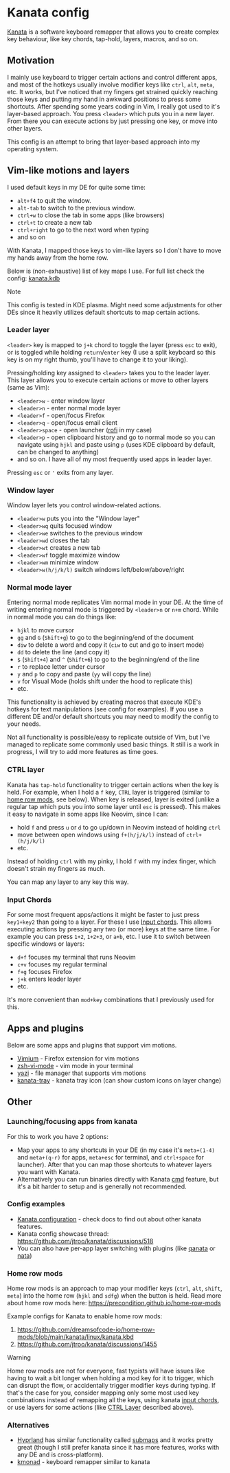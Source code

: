 # Kanata config

[Kanata](https://github.com/jtroo/kanata) is a software keyboard remapper that allows you to create complex key behaviour,
like key chords, tap-hold, layers, macros, and so on.

## Motivation

I mainly use keyboard to trigger certain actions and control different apps, and most
of the hotkeys usually involve modifier keys like `ctrl`, `alt`, `meta`, etc. It works,
but I've noticed that my fingers get strained quickly reaching those keys and
putting my hand in awkward positions to press some shortcuts.
After spending some years coding in Vim, I really got used to it's layer-based
approach. You press `<leader>` which puts you in a new layer. From there you can
execute actions by just pressing one key, or move into other layers.

This config is an attempt to bring that layer-based approach into my operating system.

## Vim-like motions and layers

I used default keys in my DE for quite some time:

- `alt+f4` to quit the window.
- `alt-tab` to switch to the previous window.
- `ctrl+w` to close the tab in some apps (like browsers)
- `ctrl+t` to create a new tab
- `ctrl+right` to go to the next word when typing
- and so on

With Kanata, I mapped those keys to vim-like layers so I don't have to
move my hands away from the home row.

Below is (non-exhaustive) list of key maps I use.
For full list check the config: [kanata.kdb](./kanata.kbd)

> [!NOTE]
> This config is tested in KDE plasma. Might need some adjustments for
> other DEs since it heavily utilizes default shortcuts to map certain actions.

### Leader layer

`<leader>` key is mapped to `j+k` chord to toggle the layer (press `esc` to exit),
or is toggled while holding `return`/`enter` key (I use a split keyboard so this key
is on my right thumb, you'll have to change it to your liking).

Pressing/holding key assigned to `<leader>` takes you to the leader layer.
This layer allows you to execute certain actions or move to
other layers (same as Vim):

- `<leader>w` - enter window layer
- `<leader>n` - enter normal mode layer
- `<leader>f` - open/focus Firefox
- `<leader>q` - open/focus email client
- `<leader>space` - open launcher ([rofi](https://github.com/lbonn/rofi) in my case)
- `<leader>p` - open clipboard history and go to normal mode so you can navigate using `hjkl` and paste using `p` (uses KDE clipboard by default, can be changed to anything)
- and so on. I have all of my most frequently used apps in leader layer.

Pressing `esc` or `'` exits from any layer.

### Window layer

Window layer lets you control window-related actions.

- `<leader>w` puts you into the "Window layer"
- `<leader>wq` quits focused window
- `<leader>we` switches to the previous window
- `<leader>wd` closes the tab
- `<leader>wt` creates a new tab
- `<leader>wf` toggle maximize window
- `<leader>wm` minimize window
- `<leader>w(h/j/k/l)` switch windows left/below/above/right

### Normal mode layer

Entering normal mode replicates Vim normal mode in your DE.
At the time of writing entering normal mode is triggered by `<leader>n` or `n+m` chord.
While in normal mode you can do things like:

- `hjkl` to move cursor
- `gg` and `G` (`Shift+g`) to go to the beginning/end of the document
- `diw` to delete a word and copy it (`ciw` to cut and go to insert mode)
- `dd` to delete the line (and copy it)
- `$` (`Shift+4`) and `^` (`Shift+6`) to go to the beginning/end of the line
- `r` to replace letter under cursor
- `y` and `p` to copy and paste (`yy` will copy the line)
- `v` for Visual Mode (holds shift under the hood to replicate this)
- etc.

This functionality is achieved by creating macros that execute KDE's
hotkeys for text manipulations (see config for examples). If you use a different
DE and/or default shortcuts you may need to modify the config to your needs.

Not all functionality is possible/easy to replicate outside of Vim,
but I've managed to replicate some commonly used basic things. It still
is a work in progress, I will try to add more features as time goes.

### CTRL layer

Kanata has `tap-hold` functionality to trigger certain actions when the key is held.
For example, when I hold a `f` key, `CTRL` layer is triggered (similar to [home row mods](#home-row-mods), see below).
When key is released, layer is exited (unlike a regular tap which puts you into some layer until `esc` is pressed).
This makes it easy to navigate in some apps like Neovim, since I can:

- hold `f` and press `u` or `d` to go up/down in Neovim instead of holding `ctrl`
- move between open windows using `f+(h/j/k/l)` instead of `ctrl+(h/j/k/l)`
- etc.

Instead of holding `ctrl` with my pinky, I hold `f` with my index finger, which doesn't strain my fingers as much.

You can map any layer to any key this way.

### Input Chords

For some most frequent apps/actions it might be faster to just press `key1+key2` than going to a layer.
For these I use [Input chords](https://github.com/jtroo/kanata/blob/v1.7.0/docs/config.adoc#input-chords--combos-v2). This allows executing actions by pressing any two (or more) keys at the same time.
For example you can press `1+2`, `1+2+3`, or `a+b`, etc. I use it to switch between specific windows or layers:

- `d+f` focuses my terminal that runs Neovim
- `c+v` focuses my regular terminal
- `f+g` focuses Firefox
- `j+k` enters leader layer
- etc.

It's more convenient than `mod+key` combinations that I previously used for this.

## Apps and plugins

Below are some apps and plugins that support vim motions.

- [Vimium](https://addons.mozilla.org/en-US/firefox/addon/vimium-ff/) - Firefox extension for vim motions
- [zsh-vi-mode](https://github.com/jeffreytse/zsh-vi-mode) - vim mode in your terminal
- [yazi](https://github.com/sxyazi/yazi) - file manager that supports vim motions
- [kanata-tray](https://github.com/rszyma/kanata-tray) - kanata tray icon (can show custom icons on layer change)

## Other

### Launching/focusing apps from kanata

For this to work you have 2 options:

- Map your apps to any shortcuts in your DE (in my case it's `meta+(1-4)` and `meta+(q-r)` for apps, `meta+esc` for terminal, and `ctrl+space` for launcher). After that you can map those shortcuts to whatever layers you want with Kanata.
- Alternatively you can run binaries directly with Kanata [cmd](https://github.com/jtroo/kanata/blob/main/docs/config.adoc#cmd) feature, but it's a bit harder to setup and is generally not recommended.

### Config examples

- [Kanata configuration](https://github.com/jtroo/kanata/blob/v1.7.0/docs/config.adoc) - check docs to find out about other kanata features.
- Kanata config showcase thread: <https://github.com/jtroo/kanata/discussions/518>
- You can also have per-app layer switching with plugins (like [qanata](https://github.com/veyxov/qanata) or [nata](https://github.com/mdSlash/nata))

### Home row mods

Home row mods is an approach to map your modifier keys (`ctrl`, `alt`, `shift`, `meta`) into the home row (`hjkl` and `sdfg`) when the button is held.
Read more about home row mods here: <https://precondition.github.io/home-row-mods>

Example configs for Kanata to enable home row mods:

1. <https://github.com/dreamsofcode-io/home-row-mods/blob/main/kanata/linux/kanata.kbd>
2. <https://github.com/jtroo/kanata/discussions/1455>

> [!WARNING]
> Home row mods are not for everyone, fast typists will have issues like having to
> wait a bit longer when holding a mod key for it to trigger, which can disrupt the flow,
> or accidentally trigger modifier keys during typing.
> If that's the case for you, consider mapping only some most used key combinations
> instead of remapping all the keys, using kanata [input chords](https://github.com/jtroo/kanata/blob/v1.7.0/docs/config.adoc#input-chords--combos-v2),
> or use layers for some actions (like [CTRL Layer](#ctrl-layer) described above).

### Alternatives

- [Hyprland](https://hyprland.org/) has similar functionality called [submaps](https://wiki.hyprland.org/Configuring/Binds/#submaps) and it works pretty great (though I still prefer kanata since it has more features, works with any DE and is cross-platform).
- [kmonad](https://github.com/kmonad/kmonad) - keyboard remapper similar to kanata
